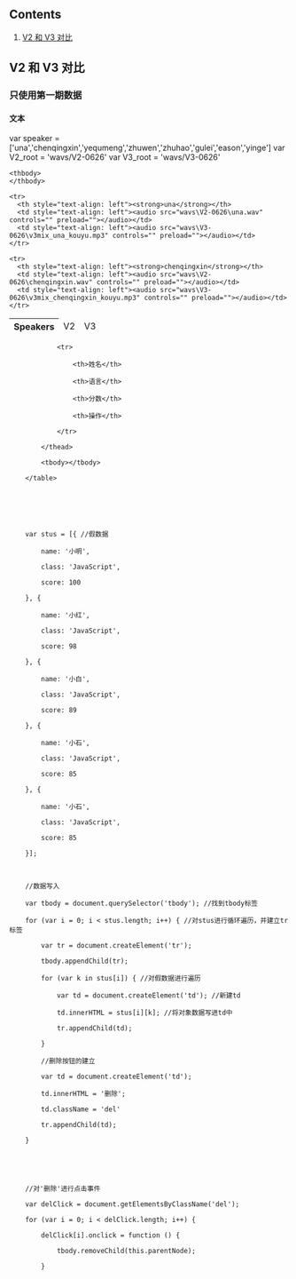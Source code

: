 
<html lang="en-US">
  <head>
    <meta charset="UTF-8">
    <meta name="viewport" content="width=device-width, initial-scale=1">
    <meta name="theme-color" content="#157878">
    <link rel="stylesheet" href="/assets/css/style.css?v=e27bf585b9c641a881074e09853cb11204774c97">
  </head>
  <body>


<h2>Contents</h2>
<ol>
  <li><a href="#samples-seen">V2 和 V3 对比</a></li>

</ol>

<h2>V2 和 V3 对比<a name="samples-seen"></a></h2>
<h3> 只使用第一期数据 </h3>
<h4> 文本</h4>

<!--定义说话人和地址-->
var speaker = ['una','chenqingxin','yequmeng','zhuwen','zhuhao','gulei','eason','yinge']
var V2_root = 'wavs/V2-0626'
var V3_root = 'wavs/V3-0626'

<table>
    <thead>
    <tr>
      <th style="text-align: left">Speakers</th>
      <td style="text-align: left">V2</td>
      <td style="text-align: left">V3</td>
    </tr>
    </thead>

    <thbody>
    </thbody>
  
    <tr>
      <th style="text-align: left"><strong>una</strong></th>
      <td style="text-align: left"><audio src="wavs\V2-0626\una.wav" controls="" preload=""></audio></td>
      <td style="text-align: left"><audio src="wavs\V3-0626\v3mix_una_kouyu.mp3" controls="" preload=""></audio></td>
    </tr>

    <tr>
      <th style="text-align: left"><strong>chenqingxin</strong></th>
      <td style="text-align: left"><audio src="wavs\V2-0626\chenqingxin.wav" controls="" preload=""></audio></td>
      <td style="text-align: left"><audio src="wavs\V3-0626\v3mix_chenqingxin_kouyu.mp3" controls="" preload=""></audio></td>
    </tr>
  
</table>




<table>
            <thead>

                <tr>

                    <th>姓名</th>

                    <th>语言</th>

                    <th>分数</th>

                    <th>操作</th>

                </tr>

            </thead>

            <tbody></tbody>

        </table>


       

       

        var stus = [{ //假数据

            name: '小明',

            class: 'JavaScript',

            score: 100

        }, {

            name: '小红',

            class: 'JavaScript',

            score: 98

        }, {

            name: '小白',

            class: 'JavaScript',

            score: 89

        }, {

            name: '小石',

            class: 'JavaScript',

            score: 85

        }, {

            name: '小石',

            class: 'JavaScript',

            score: 85

        }];

       

        //数据写入

        var tbody = document.querySelector('tbody'); //找到tbody标签

        for (var i = 0; i < stus.length; i++) { //对stus进行循环遍历，并建立tr标签

            var tr = document.createElement('tr');

            tbody.appendChild(tr);

            for (var k in stus[i]) { //对假数据进行遍历

                var td = document.createElement('td'); //新建td

                td.innerHTML = stus[i][k]; //将对象数据写进td中

                tr.appendChild(td);

            }

            //删除按钮的建立  

            var td = document.createElement('td');

            td.innerHTML = '删除';

            td.className = 'del'

            tr.appendChild(td);

        }

       

       

        //对'删除'进行点击事件    

        var delClick = document.getElementsByClassName('del');

        for (var i = 0; i < delClick.length; i++) {

            delClick[i].onclick = function () {

                tbody.removeChild(this.parentNode);    

            }

    



    
    

  </body>
</html>


